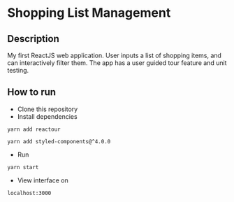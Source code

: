# Shopping List Management
## Description
My first ReactJS web application. User inputs a list of shopping items, and can interactively filter them. The app has a user guided tour feature and unit testing.
## How to run
* Clone this repository
* Install dependencies
```
yarn add reactour
```
```
yarn add styled-components@^4.0.0
```
* Run 
```
yarn start
```
* View interface on
```
localhost:3000
```